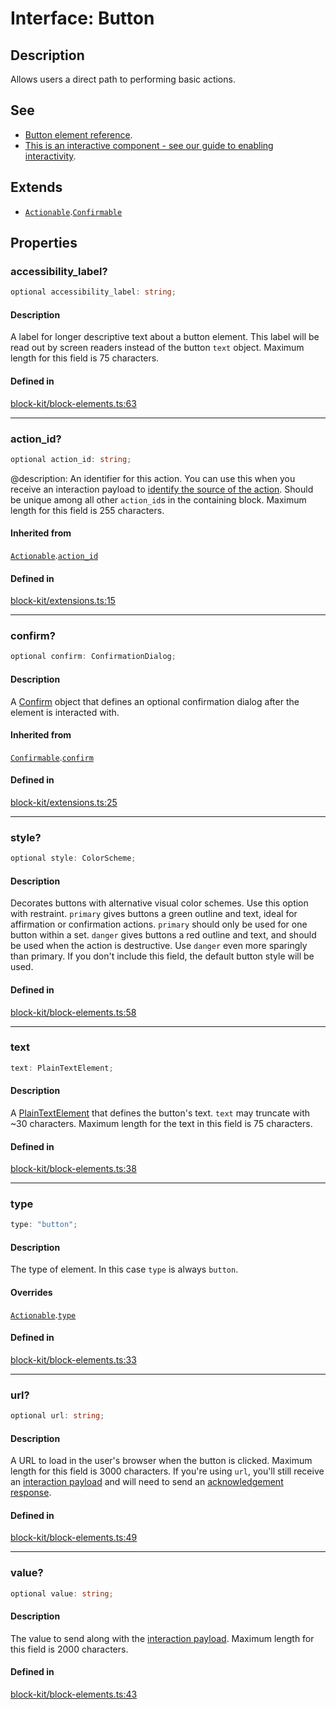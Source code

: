 # Interface: Button

## Description

Allows users a direct path to performing basic actions.

## See

 - [Button element reference](https://api.slack.com/reference/block-kit/block-elements#button).
 - [This is an interactive component - see our guide to enabling interactivity](https://api.slack.com/interactivity/handling).

## Extends

- [`Actionable`](Actionable.md).[`Confirmable`](Confirmable.md)

## Properties

### accessibility\_label?

```ts
optional accessibility_label: string;
```

#### Description

A label for longer descriptive text about a button element. This label will be read out by screen
readers instead of the button `text` object. Maximum length for this field is 75 characters.

#### Defined in

[block-kit/block-elements.ts:63](https://github.com/slackapi/node-slack-sdk/blob/c15385ef93ccdde9702f52f7d1f445999203d794/packages/types/src/block-kit/block-elements.ts#L63)

***

### action\_id?

```ts
optional action_id: string;
```

@description: An identifier for this action. You can use this when you receive an interaction payload to
[identify the source of the action](https://api.slack.com/interactivity/handling#payloads). Should be unique
among all other `action_id`s in the containing block. Maximum length for this field is 255 characters.

#### Inherited from

[`Actionable`](Actionable.md).[`action_id`](Actionable.md#action_id)

#### Defined in

[block-kit/extensions.ts:15](https://github.com/slackapi/node-slack-sdk/blob/c15385ef93ccdde9702f52f7d1f445999203d794/packages/types/src/block-kit/extensions.ts#L15)

***

### confirm?

```ts
optional confirm: ConfirmationDialog;
```

#### Description

A [Confirm](Confirm.md) object that defines an optional confirmation dialog after the element is interacted
with.

#### Inherited from

[`Confirmable`](Confirmable.md).[`confirm`](Confirmable.md#confirm)

#### Defined in

[block-kit/extensions.ts:25](https://github.com/slackapi/node-slack-sdk/blob/c15385ef93ccdde9702f52f7d1f445999203d794/packages/types/src/block-kit/extensions.ts#L25)

***

### style?

```ts
optional style: ColorScheme;
```

#### Description

Decorates buttons with alternative visual color schemes. Use this option with restraint.
`primary` gives buttons a green outline and text, ideal for affirmation or confirmation actions. `primary` should
only be used for one button within a set.
`danger` gives buttons a red outline and text, and should be used when the action is destructive. Use `danger` even
more sparingly than primary.
If you don't include this field, the default button style will be used.

#### Defined in

[block-kit/block-elements.ts:58](https://github.com/slackapi/node-slack-sdk/blob/c15385ef93ccdde9702f52f7d1f445999203d794/packages/types/src/block-kit/block-elements.ts#L58)

***

### text

```ts
text: PlainTextElement;
```

#### Description

A [PlainTextElement](PlainTextElement.md) that defines the button's text. `text` may truncate with ~30 characters.
Maximum length for the text in this field is 75 characters.

#### Defined in

[block-kit/block-elements.ts:38](https://github.com/slackapi/node-slack-sdk/blob/c15385ef93ccdde9702f52f7d1f445999203d794/packages/types/src/block-kit/block-elements.ts#L38)

***

### type

```ts
type: "button";
```

#### Description

The type of element. In this case `type` is always `button`.

#### Overrides

[`Actionable`](Actionable.md).[`type`](Actionable.md#type)

#### Defined in

[block-kit/block-elements.ts:33](https://github.com/slackapi/node-slack-sdk/blob/c15385ef93ccdde9702f52f7d1f445999203d794/packages/types/src/block-kit/block-elements.ts#L33)

***

### url?

```ts
optional url: string;
```

#### Description

A URL to load in the user's browser when the button is clicked. Maximum length for this field is 3000
characters. If you're using `url`, you'll still receive an [interaction payload](https://api.slack.com/interactivity/handling#payloads)
and will need to send an [acknowledgement response](https://api.slack.com/interactivity/handling#acknowledgment_response).

#### Defined in

[block-kit/block-elements.ts:49](https://github.com/slackapi/node-slack-sdk/blob/c15385ef93ccdde9702f52f7d1f445999203d794/packages/types/src/block-kit/block-elements.ts#L49)

***

### value?

```ts
optional value: string;
```

#### Description

The value to send along with the [interaction payload](https://api.slack.com/interactivity/handling#payloads).
Maximum length for this field is 2000 characters.

#### Defined in

[block-kit/block-elements.ts:43](https://github.com/slackapi/node-slack-sdk/blob/c15385ef93ccdde9702f52f7d1f445999203d794/packages/types/src/block-kit/block-elements.ts#L43)
